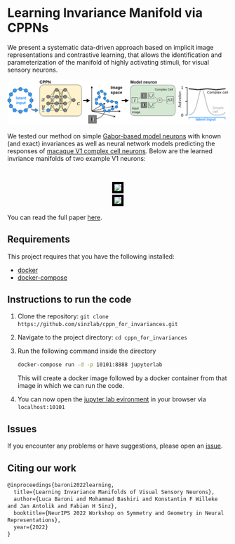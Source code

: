 # Learning Invariance Manifold via CPPNs

We present a systematic data-driven approach based on implicit image representations and contrastive learning, that allows the identification and parameterization of the manifold of highly activating stimuli, for visual sensory neurons.

<p align="center">
  <img src="figures/concept.png" />
</p>

We tested our method on simple [Gabor-based model neurons](https://github.com/sinzlab/cppn_for_invariances/tree/main/notebooks/simulated_data) with known (and exact) invariances as well as neural network models predicting the responses of [macaque V1 complex cell neurons](https://github.com/sinzlab/cppn_for_invariances/blob/main/notebooks/macaqueV1/find_invariance.ipynb). Below are the learned invriance manifolds of two example V1 neurons:

<br>

<p align="center">
	    <be>
	    <img src="https://media.giphy.com/media/MWCvCJdr1g4C1AFa6S/giphy.gif" height="200" style="border:5px solid black;margin:0px 150px">
      <img src="https://media.giphy.com/media/1FGpvrMs7ZmrGYCuWy/giphy.gif" height="200" style="border:5px solid black;margin:0px 150px">
    </p>

You can read the full paper [here](https://openreview.net/forum?id=2dQyENiU330).


## Requirements

This project requires that you have the following installed:

- [docker](https://docs.docker.com/get-docker/)
- [docker-compose](https://docs.docker.com/compose/install/)


## Instructions to run the code

1. Clone the repository: `git clone https://github.com/sinzlab/cppn_for_invariances.git`
2. Navigate to the project directory: `cd cppn_for_invariances`
3. Run the following command inside the directory

    ```bash
    docker-compose run -d -p 10101:8888 jupyterlab
    ```
    This will create a docker image followed by a docker container from that image in which we can run the code. 

3. You can now open the [jupyter lab evironment](https://jupyterlab.readthedocs.io/en/stable/#) in your browser via `localhost:10101`


## Issues

If you encounter any problems or have suggestions, please open an [issue]().

## Citing our work
```
@inproceedings{baroni2022learning,
  title={Learning Invariance Manifolds of Visual Sensory Neurons},
  author={Luca Baroni and Mohammad Bashiri and Konstantin F Willeke and Jan Antolik and Fabian H Sinz},
  booktitle={NeurIPS 2022 Workshop on Symmetry and Geometry in Neural Representations},
  year={2022}
}
```